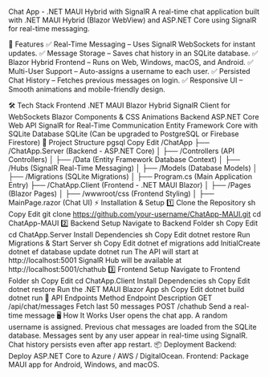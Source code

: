 Chat App - .NET MAUI Hybrid with SignalR
A real-time chat application built with .NET MAUI Hybrid (Blazor WebView) and ASP.NET Core using SignalR for real-time messaging.

🚀 Features
✅ Real-Time Messaging – Uses SignalR WebSockets for instant updates.
✅ Message Storage – Saves chat history in an SQLite database.
✅ Blazor Hybrid Frontend – Runs on Web, Windows, macOS, and Android.
✅ Multi-User Support – Auto-assigns a username to each user.
✅ Persisted Chat History – Fetches previous messages on login.
✅ Responsive UI – Smooth animations and mobile-friendly design.

🛠 Tech Stack
Frontend
.NET MAUI Blazor Hybrid
SignalR Client for WebSockets
Blazor Components & CSS Animations
Backend
ASP.NET Core Web API
SignalR for Real-Time Communication
Entity Framework Core with SQLite
Database
SQLite (Can be upgraded to PostgreSQL or Firebase Firestore)
📂 Project Structure
pgsql
Copy
Edit
/ChatApp
 ├── /ChatApp.Server (Backend - ASP.NET Core)
 │   ├── /Controllers (API Controllers)
 │   ├── /Data (Entity Framework Database Context)
 │   ├── /Hubs (SignalR Real-Time Messaging)
 │   ├── /Models (Database Models)
 │   ├── /Migrations (SQLite Migrations)
 │   ├── Program.cs (Main Application Entry)
 ├── /ChatApp.Client (Frontend - .NET MAUI Blazor)
 │   ├── /Pages (Blazor Pages)
 │   ├── /wwwroot/css (Frontend Styling)
 │   ├── MainPage.razor (Chat UI)
⚡️ Installation & Setup
1️⃣ Clone the Repository
sh
Copy
Edit
git clone https://github.com/your-username/ChatApp-MAUI.git
cd ChatApp-MAUI
2️⃣ Backend Setup
Navigate to Backend Folder
sh
Copy
Edit
cd ChatApp.Server
Install Dependencies
sh
Copy
Edit
dotnet restore
Run Migrations & Start Server
sh
Copy
Edit
dotnet ef migrations add InitialCreate
dotnet ef database update
dotnet run
The API will start at http://localhost:5001
SignalR Hub will be available at http://localhost:5001/chathub
3️⃣ Frontend Setup
Navigate to Frontend Folder
sh
Copy
Edit
cd ChatApp.Client
Install Dependencies
sh
Copy
Edit
dotnet restore
Run the .NET MAUI Blazor App
sh
Copy
Edit
dotnet build
dotnet run
📌 API Endpoints
Method	Endpoint	Description
GET	/api/chat/messages	Fetch last 50 messages
POST	/chathub	Send a real-time message
🖥️ How It Works
User opens the chat app.
A random username is assigned.
Previous chat messages are loaded from the SQLite database.
Messages sent by any user appear in real-time using SignalR.
Chat history persists even after app restart.
📦 Deployment
Backend: Deploy ASP.NET Core to Azure / AWS / DigitalOcean.
Frontend: Package MAUI app for Android, Windows, and macOS.
